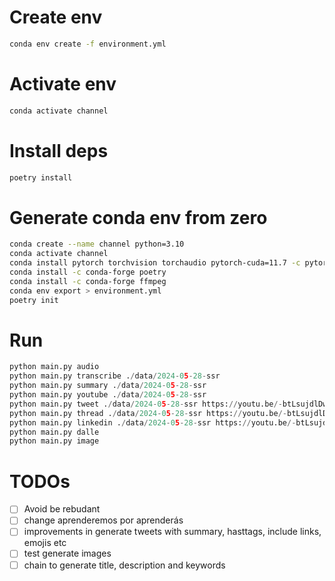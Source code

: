# Create env

```sh
conda env create -f environment.yml
```

# Activate env

```sh
conda activate channel
```

# Install deps

```sh
poetry install
```

# Generate conda env from zero
```sh
conda create --name channel python=3.10
conda activate channel
conda install pytorch torchvision torchaudio pytorch-cuda=11.7 -c pytorch -c nvidia
conda install -c conda-forge poetry
conda install -c conda-forge ffmpeg
conda env export > environment.yml
poetry init

```

# Run
```py
python main.py audio
python main.py transcribe ./data/2024-05-28-ssr
python main.py summary ./data/2024-05-28-ssr
python main.py youtube ./data/2024-05-28-ssr
python main.py tweet ./data/2024-05-28-ssr https://youtu.be/-btLsujdlDw "Angular Devs"
python main.py thread ./data/2024-05-28-ssr https://youtu.be/-btLsujdlDw "Angular Devs"
python main.py linkedin ./data/2024-05-28-ssr https://youtu.be/-btLsujdlDw "Angular Devs" "text" "video"
python main.py dalle
python main.py image
``` 

# TODOs

- [ ] Avoid be rebudant
- [ ] change aprenderemos por aprenderás
- [ ] improvements in generate tweets with summary, hasttags, include links, emojis etc
- [ ] test generate images
- [ ] chain to generate title, description and keywords